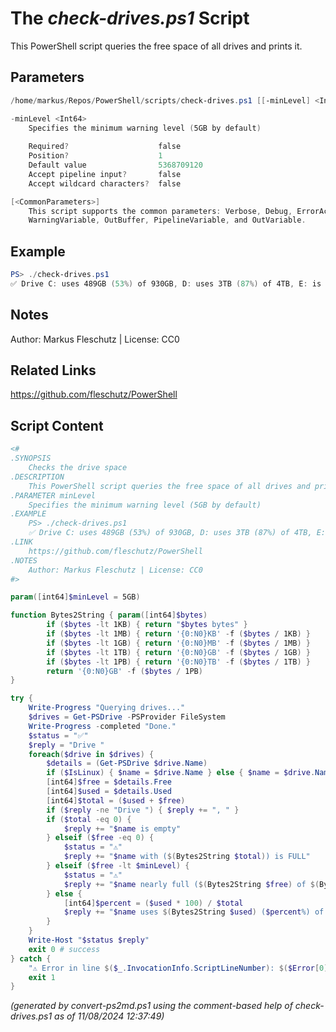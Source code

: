 The *check-drives.ps1* Script
===========================

This PowerShell script queries the free space of all drives and prints it.

Parameters
----------
```powershell
/home/markus/Repos/PowerShell/scripts/check-drives.ps1 [[-minLevel] <Int64>] [<CommonParameters>]

-minLevel <Int64>
    Specifies the minimum warning level (5GB by default)
    
    Required?                    false
    Position?                    1
    Default value                5368709120
    Accept pipeline input?       false
    Accept wildcard characters?  false

[<CommonParameters>]
    This script supports the common parameters: Verbose, Debug, ErrorAction, ErrorVariable, WarningAction, 
    WarningVariable, OutBuffer, PipelineVariable, and OutVariable.
```

Example
-------
```powershell
PS> ./check-drives.ps1
✅ Drive C: uses 489GB (53%) of 930GB, D: uses 3TB (87%) of 4TB, E: is empty

```

Notes
-----
Author: Markus Fleschutz | License: CC0

Related Links
-------------
https://github.com/fleschutz/PowerShell

Script Content
--------------
```powershell
<#
.SYNOPSIS
	Checks the drive space
.DESCRIPTION
	This PowerShell script queries the free space of all drives and prints it.
.PARAMETER minLevel
	Specifies the minimum warning level (5GB by default)
.EXAMPLE
	PS> ./check-drives.ps1
	✅ Drive C: uses 489GB (53%) of 930GB, D: uses 3TB (87%) of 4TB, E: is empty
.LINK
	https://github.com/fleschutz/PowerShell
.NOTES
	Author: Markus Fleschutz | License: CC0
#>

param([int64]$minLevel = 5GB)

function Bytes2String { param([int64]$bytes)
        if ($bytes -lt 1KB) { return "$bytes bytes" }
        if ($bytes -lt 1MB) { return '{0:N0}KB' -f ($bytes / 1KB) }
        if ($bytes -lt 1GB) { return '{0:N0}MB' -f ($bytes / 1MB) }
        if ($bytes -lt 1TB) { return '{0:N0}GB' -f ($bytes / 1GB) }
        if ($bytes -lt 1PB) { return '{0:N0}TB' -f ($bytes / 1TB) }
        return '{0:N0}GB' -f ($bytes / 1PB)
}

try {
	Write-Progress "Querying drives..."
	$drives = Get-PSDrive -PSProvider FileSystem
	Write-Progress -completed "Done."
	$status = "✅"
	$reply = "Drive "
	foreach($drive in $drives) {
		$details = (Get-PSDrive $drive.Name)
		if ($IsLinux) { $name = $drive.Name } else { $name = $drive.Name + ":" }
		[int64]$free = $details.Free
 		[int64]$used = $details.Used
		[int64]$total = ($used + $free)
		if ($reply -ne "Drive ") { $reply += ", " }
		if ($total -eq 0) {
			$reply += "$name is empty"
		} elseif ($free -eq 0) {
			$status = "⚠️"
			$reply += "$name with ($(Bytes2String $total)) is FULL"
		} elseif ($free -lt $minLevel) {
			$status = "⚠️"
			$reply += "$name nearly full ($(Bytes2String $free) of $(Bytes2String $total) left)"
		} else {
			[int64]$percent = ($used * 100) / $total
			$reply += "$name uses $(Bytes2String $used) ($percent%) of $(Bytes2String $total)"
		}
	}
	Write-Host "$status $reply"
	exit 0 # success
} catch {
	"⚠️ Error in line $($_.InvocationInfo.ScriptLineNumber): $($Error[0])"
	exit 1
}
```

*(generated by convert-ps2md.ps1 using the comment-based help of check-drives.ps1 as of 11/08/2024 12:37:49)*
